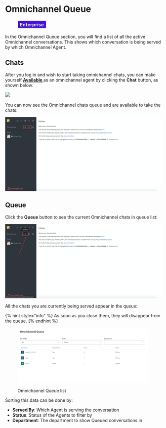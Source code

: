 # Omnichannel Queue

<figure><img src="../../../.gitbook/assets/2021-06-10_22-31-38 (3) (3) (3) (3) (3) (3) (3) (3) (3) (2) (3) (1) (1) (1) (1) (12).jpg" alt=""><figcaption></figcaption></figure>

In the Omnichannel Queue section, you will find a list of all the active Omnichannel conversations. This shows which conversation is being served by which Omnichannel Agent.

## Chats

After you log in and wish to start taking omnichannel chats, you can make yourself [**Available** ](./#omnichannel-agent-availability)as an omnichannel agent by clicking the **Chat** button, as shown below:

![](<../../../.gitbook/assets/image (236) (1).png>)

You can now see the Omnichannel chats queue and are available to take the chats:

![](<../../../.gitbook/assets/image (223).png>)

## Queue

Click the **Queue** button to see the current Omnichannel chats in queue list:

![](<../../../.gitbook/assets/image (224).png>)

All the chats you are currently being served appear in the queue:

{% hint style="info" %}
As soon as you close them, they will disappear from the queue.
{% endhint %}

<figure><img src="../../../.gitbook/assets/Omnichannel Queue list" alt=""><figcaption><p>Omnichannel Queue list</p></figcaption></figure>

Sorting this data can be done by:

* **Served By**: Which Agent is serving the conversation
* **Status**: Status of the Agents to filter by
* **Department**: The department to show Queued conversations in
